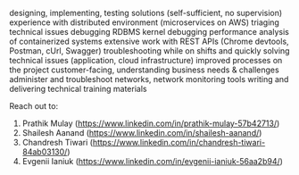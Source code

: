 designing, implementing, testing solutions (self-sufficient, no supervision)
experience with distributed environment (microservices on AWS)
triaging technical issues
debugging RDBMS
kernel debugging
performance analysis of containerized systems
extensive work with REST APIs (Chrome devtools, Postman, cUrl, Swagger)
troubleshooting while on shifts and quickly solving technical issues (application, cloud infrastructure)
improved processes on the project
customer-facing, understanding business needs & challenges
administer and troubleshoot networks, network monitoring tools
writing and delivering technical training materials

Reach out to:
1. Prathik Mulay (https://www.linkedin.com/in/prathik-mulay-57b42713/)
2. Shailesh Aanand (https://www.linkedin.com/in/shailesh-aanand/)
3. Chandresh Tiwari (https://www.linkedin.com/in/chandresh-tiwari-84ab03130/)
4. Evgenii Ianiuk (https://www.linkedin.com/in/evgenii-ianiuk-56aa2b94/)